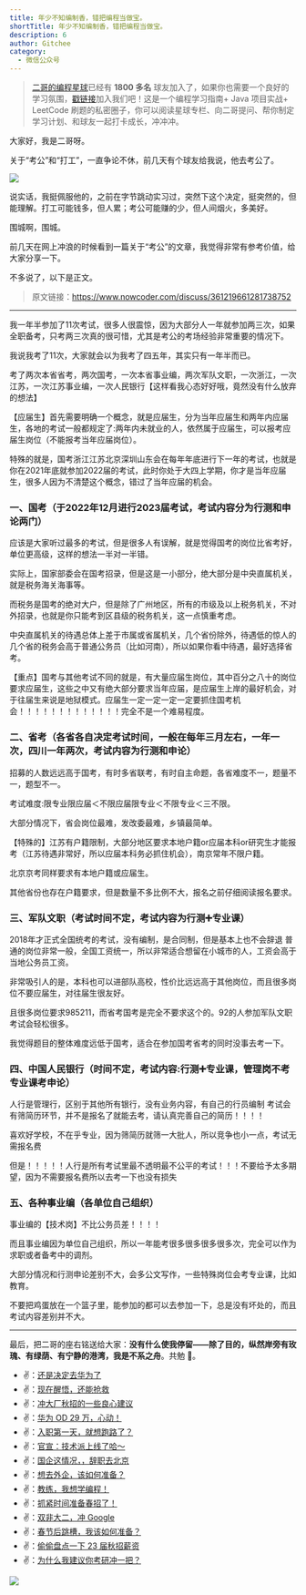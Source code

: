```yaml
---
title: 年少不知编制香，错把编程当做宝。
shortTitle: 年少不知编制香，错把编程当做宝。
description: 6
author: Gitchee
category:
  - 微信公众号
---
```


> [二哥的编程星球](https://mp.weixin.qq.com/s/hXXBTPPkFj2VMg_GXqn4EA)已经有 **1800 多名** 球友加入了，如果你也需要一个良好的学习氛围，[戳链接](https://mp.weixin.qq.com/s/CljCSezUgoBXb-T9wbIGww)加入我们吧！这是一个编程学习指南+ Java 项目实战+ LeetCode 刷题的私密圈子，你可以阅读星球专栏、向二哥提问、帮你制定学习计划、和球友一起打卡成长，冲冲冲。

大家好，我是二哥呀。

关于“考公”和“打工”，一直争论不休，前几天有个球友给我说，他去考公了。

![](https://files.mdnice.com/user/3903/dcfafec7-336e-4f27-b750-ef4be5b07f1c.png)

说实话，我挺佩服他的，之前在字节跳动实习过，突然下这个决定，挺突然的，但能理解。打工可能钱多，但人累；考公可能赚的少，但人间烟火，多美好。

围城啊，围城。

前几天在网上冲浪的时候看到一篇关于“考公”的文章，我觉得非常有参考价值，给大家分享一下。

不多说了，以下是正文。

> 原文链接：https://www.nowcoder.com/discuss/361219661281738752

* * *

我一年半参加了11次考试，很多人很震惊，因为大部分人一年就参加两三次，如果全职备考，只考两三次真的很可惜，尤其是考公的考场经验非常重要的情况下。

我说我考了11次，大家就会以为我考了四五年，其实只有一年半而已。

考了两次本省省考，两次国考，一次本省事业编，两次军队文职，一次浙江，一次江苏，一次江苏事业编，一次人民银行【这样看我心态好好哦，竟然没有什么放弃的想法】

【应届生】首先需要明确一个概念，就是应届生，分为当年应届生和两年内应届生，各地的考试一般都规定了:两年内未就业的人，依然属于应届生，可以报考应届生岗位（不能报考当年应届岗位）。

特殊的就是，国考浙江江苏北京深圳山东会在每年年底进行下一年的考试，也就是你在2021年底就参加2022届的考试，此时你处于大四上学期，你才是当年应届生，很多人因为不清楚这个概念，错过了当年应届的机会。

### 一、国考（于2022年12月进行2023届考试，考试内容分为行测和申论两门）

应该是大家听过最多的考试，但是很多人有误解，就是觉得国考的岗位比省考好，单位更高级，这样的想法一半对一半错。

实际上，国家部委会在国考招录，但是这是一小部分，绝大部分是中央直属机关，就是税务海关海事等。

而税务是国考的绝对大户，但是除了广州地区，所有的市级及以上税务机关，不对外招录，也就是你只能考到区县级的税务机关，这一点慎重考虑。

中央直属机关的待遇总体上差于市属或省属机关，几个省份除外，待遇低的惊人的几个省的税务会高于普通公务员（比如河南），所以如果你看中待遇，最好选择省考。

【重点】国考与其他考试不同的就是，有大量应届生岗位，其中百分之八十的岗位要求应届生，这些之中又有绝大部分要求当年应届，是应届生上岸的最好机会，对于往届生来说是地狱模式。应届生一定一定一定一定要抓住国考机会！！！！！！！！！！！！！完全不是一个难易程度。

### 二、省考（各省各自决定考试时间，一般在每年三月左右，一年一次，四川一年两次，考试内容为行测和申论）

招募的人数远远高于国考，有时多省联考，有时自主命题，各省难度不一，题量不一，题型不一。

考试难度:限专业限应届＜不限应届限专业＜不限专业＜三不限。

大部分情况下，省会岗位最难，发改委最难，乡镇最简单。

【特殊的】江苏有户籍限制，大部分地区要求本地户籍or应届本科or研究生才能报考（江苏待遇非常好，所以应届本科务必抓住机会），南京常年不限户籍。

北京京考同样要求有本地户籍或应届生。

其他省份也存在户籍要求，但是数量不多比例不大，报名之前仔细阅读报名要求。

### 三、军队文职（考试时间不定，考试内容为行测➕专业课）

2018年才正式全国统考的考试，没有编制，是合同制，但是基本上也不会辞退 普通的岗位非常一般，全国工资统一，所以非常适合想留在小城市的人，工资会高于当地公务员工资。

非常吸引人的是，本科也可以进部队高校，性价比远远高于其他岗位，而且很多岗位不要应届生，对往届生很友好。

且很多岗位要求985211，而省考国考是完全不要求这个的。92的人参加军队文职考试会轻松很多。

我觉得题目的整体难度远低于国考，适合在参加国考省考的同时没事去考一下。

### 四、中国人民银行（时间不定，考试内容:行测➕专业课，管理岗不考专业课考申论）

人行是管理行，区别于其他所有银行，没有业务内容，有自己的行员编制 考试会有筛简历环节，并不是报名了就能去考，请认真完善自己的简历！！！！

喜欢好学校，不在乎专业，因为筛简历就筛一大批人，所以竞争也小一点，考试无需报名费

但是！！！！！人行是所有考试里最不透明最不公平的考试！！！不要给予太多期望，因为不需要报名费所以去考一下也没有损失

### 五、各种事业编（各单位自己组织）

事业编的【技术岗】不比公务员差！！！！

而且事业编因为单位自己组织，所以一年能考很多很多很多很多次，完全可以作为求职或者备考中的调剂。

大部分情况和行测申论差别不大，会多公文写作，一些特殊岗位会考专业课，比如教育。

不要把鸡蛋放在一个篮子里，能参加的都可以去参加一下，总是没有坏处的，而且考试内容差别并不大。

----

最后，把二哥的座右铭送给大家：**没有什么使我停留——除了目的，纵然岸旁有玫瑰、有绿荫、有宁静的港湾，我是不系之舟**。共勉 💪。


- ✌️：[还是决定去华为了](https://mp.weixin.qq.com/s/hOokRylxOXFb76_cF_RBOQ)
- ✌️：[现在醒悟，还能抢救](https://mp.weixin.qq.com/s/XPuckTbjGbzIaU8BWTqmFQ)
- ✌️：[冲大厂秋招的一些良心建议](https://mp.weixin.qq.com/s/NZFD1DqKWe9aowcjSuBnCQ)
- ✌️：[华为 OD 29 万，心动！](https://mp.weixin.qq.com/s/v-ID6zBaghSGYsvJgU7Dww)
- ✌️：[入职第一天，就想跑路了？](https://mp.weixin.qq.com/s/J1O21WNFFoqX5el5nJMV4g)
- ✌️：[官宣：技术派上线了哈～](https://mp.weixin.qq.com/s/ywJ0v_BG32HeJ3NpkTvk2w)
- ✌️：[国企这情况，，辞职去北京](https://mp.weixin.qq.com/s/p9UPga_d1-YsQ9zGlwq2MA)
- ✌️：[想去外企，该如何准备？](https://mp.weixin.qq.com/s/LCvq8ml6EdmQrRBU9ekkwg)
- ✌️：[教练，我想学编程！](https://mp.weixin.qq.com/s/BfFhAPvbPpDTRvRTHxa68Q)
- ✌️：[抓紧时间准备春招了！](https://mp.weixin.qq.com/s/fktSieMDJUq2rTsEil60sg)
- ✌️：[双非大二，冲 Google](https://mp.weixin.qq.com/s/MHvjhlQ2PvKaa8SZCGeoag)
- ✌️：[春节后跳槽，我该如何准备？](https://mp.weixin.qq.com/s/pIuBh2EH5wrsQ3nLg4-H2Q)
- ✌️：[偷偷盘点一下 23 届秋招薪资](https://mp.weixin.qq.com/s/QCbt3RemlvJoAWEvtsaleA)
- ✌️：[为什么我建议你考研冲一把？](https://mp.weixin.qq.com/s/zL5KE4phgSGb5p5k5Vp9UA)

![](https://files.mdnice.com/user/3903/b7e50cf4-6fca-4511-9bfd-aa1ed9eb587b.png)
